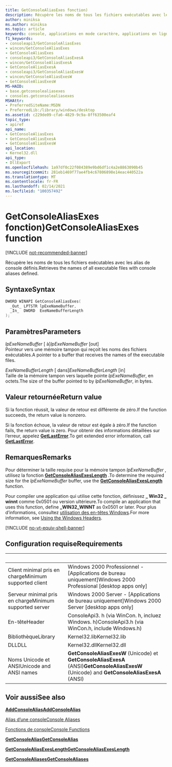 ```yaml
---
title: GetConsoleAliasExes fonction)
description: Récupère les noms de tous les fichiers exécutables avec les alias de console définis.
author: miniksa
ms.author: miniksa
ms.topic: article
keywords: console, applications en mode caractère, applications en ligne de commande, applications de terminal, API console
f1_keywords:
- consoleapi3/GetConsoleAliasExes
- wincon/GetConsoleAliasExes
- GetConsoleAliasExes
- consoleapi3/GetConsoleAliasExesA
- wincon/GetConsoleAliasExesA
- GetConsoleAliasExesA
- consoleapi3/GetConsoleAliasExesW
- wincon/GetConsoleAliasExesW
- GetConsoleAliasExesW
MS-HAID:
- base.getconsolealiasexes
- consoles.getconsolealiasexes
MSHAttr:
- PreferredSiteName:MSDN
- PreferredLib:/library/windows/desktop
ms.assetid: c229de09-cfa6-4829-9c9a-8ff63500eaf4
topic_type:
- apiref
api_name:
- GetConsoleAliasExes
- GetConsoleAliasExesA
- GetConsoleAliasExesW
api_location:
- Kernel32.dll
api_type:
- DllExport
ms.openlocfilehash: 1a97df0c22f084389e9bd6df1c4a2e8863090b45
ms.sourcegitcommit: 281eb1469f77ae4fb4c67806898e14eac440522a
ms.translationtype: MT
ms.contentlocale: fr-FR
ms.lasthandoff: 02/14/2021
ms.locfileid: "100357492"
---
```

# <a name="getconsolealiasexes-function"></a><span data-ttu-id="41702-104">GetConsoleAliasExes fonction)</span><span class="sxs-lookup"><span data-stu-id="41702-104">GetConsoleAliasExes function</span></span>

[!INCLUDE [not-recommended-banner](./includes/not-recommended-banner.md)]

<span data-ttu-id="41702-105">Récupère les noms de tous les fichiers exécutables avec les alias de console définis.</span><span class="sxs-lookup"><span data-stu-id="41702-105">Retrieves the names of all executable files with console aliases defined.</span></span>

## <a name="syntax"></a><span data-ttu-id="41702-106">Syntaxe</span><span class="sxs-lookup"><span data-stu-id="41702-106">Syntax</span></span>

```C
DWORD WINAPI GetConsoleAliasExes(
  _Out_ LPTSTR lpExeNameBuffer,
  _In_  DWORD  ExeNameBufferLength
);
```

## <a name="parameters"></a><span data-ttu-id="41702-107">Paramètres</span><span class="sxs-lookup"><span data-stu-id="41702-107">Parameters</span></span>

<span data-ttu-id="41702-108">*lpExeNameBuffer* \[ à\]</span><span class="sxs-lookup"><span data-stu-id="41702-108">*lpExeNameBuffer* \[out\]</span></span>  
<span data-ttu-id="41702-109">Pointeur vers une mémoire tampon qui reçoit les noms des fichiers exécutables.</span><span class="sxs-lookup"><span data-stu-id="41702-109">A pointer to a buffer that receives the names of the executable files.</span></span>

<span data-ttu-id="41702-110">*ExeNameBufferLength* \[ dans\]</span><span class="sxs-lookup"><span data-stu-id="41702-110">*ExeNameBufferLength* \[in\]</span></span>  
<span data-ttu-id="41702-111">Taille de la mémoire tampon vers laquelle pointe *lpExeNameBuffer*, en octets.</span><span class="sxs-lookup"><span data-stu-id="41702-111">The size of the buffer pointed to by *lpExeNameBuffer*, in bytes.</span></span>

## <a name="return-value"></a><span data-ttu-id="41702-112">Valeur retournée</span><span class="sxs-lookup"><span data-stu-id="41702-112">Return value</span></span>

<span data-ttu-id="41702-113">Si la fonction réussit, la valeur de retour est différente de zéro.</span><span class="sxs-lookup"><span data-stu-id="41702-113">If the function succeeds, the return value is nonzero.</span></span>

<span data-ttu-id="41702-114">Si la fonction échoue, la valeur de retour est égale à zéro.</span><span class="sxs-lookup"><span data-stu-id="41702-114">If the function fails, the return value is zero.</span></span> <span data-ttu-id="41702-115">Pour obtenir des informations détaillées sur l’erreur, appelez [**GetLastError**](/windows/win32/api/errhandlingapi/nf-errhandlingapi-getlasterror).</span><span class="sxs-lookup"><span data-stu-id="41702-115">To get extended error information, call [**GetLastError**](/windows/win32/api/errhandlingapi/nf-errhandlingapi-getlasterror).</span></span>

## <a name="remarks"></a><span data-ttu-id="41702-116">Remarques</span><span class="sxs-lookup"><span data-stu-id="41702-116">Remarks</span></span>

<span data-ttu-id="41702-117">Pour déterminer la taille requise pour la mémoire tampon *lpExeNameBuffer* , utilisez la fonction [**GetConsoleAliasExesLength**](getconsolealiasexeslength.md) .</span><span class="sxs-lookup"><span data-stu-id="41702-117">To determine the required size for the *lpExeNameBuffer* buffer, use the [**GetConsoleAliasExesLength**](getconsolealiasexeslength.md) function.</span></span>

<span data-ttu-id="41702-118">Pour compiler une application qui utilise cette fonction, définissez **\_ Win32 \_ winnt** comme 0x0501 ou version ultérieure.</span><span class="sxs-lookup"><span data-stu-id="41702-118">To compile an application that uses this function, define **\_WIN32\_WINNT** as 0x0501 or later.</span></span> <span data-ttu-id="41702-119">Pour plus d’informations, consultez [utilisation des en-têtes Windows](/windows/win32/winprog/using-the-windows-headers).</span><span class="sxs-lookup"><span data-stu-id="41702-119">For more information, see [Using the Windows Headers](/windows/win32/winprog/using-the-windows-headers).</span></span>

[!INCLUDE [no-vt-equiv-shell-banner](./includes/no-vt-equiv-shell-banner.md)]

## <a name="requirements"></a><span data-ttu-id="41702-120">Configuration requise</span><span class="sxs-lookup"><span data-stu-id="41702-120">Requirements</span></span>

| &nbsp; | &nbsp; |
|-|-|
| <span data-ttu-id="41702-121">Client minimal pris en charge</span><span class="sxs-lookup"><span data-stu-id="41702-121">Minimum supported client</span></span> | <span data-ttu-id="41702-122">Windows 2000 Professionnel - \[Applications de bureau uniquement\]</span><span class="sxs-lookup"><span data-stu-id="41702-122">Windows 2000 Professional \[desktop apps only\]</span></span> |
| <span data-ttu-id="41702-123">Serveur minimal pris en charge</span><span class="sxs-lookup"><span data-stu-id="41702-123">Minimum supported server</span></span> | <span data-ttu-id="41702-124">Windows 2000 Server - \[Applications de bureau uniquement\]</span><span class="sxs-lookup"><span data-stu-id="41702-124">Windows 2000 Server \[desktop apps only\]</span></span> |
| <span data-ttu-id="41702-125">En-tête</span><span class="sxs-lookup"><span data-stu-id="41702-125">Header</span></span> | <span data-ttu-id="41702-126">ConsoleApi3. h (via WinCon. h, incluez Windows. h)</span><span class="sxs-lookup"><span data-stu-id="41702-126">ConsoleApi3.h (via WinCon.h, include Windows.h)</span></span> |
| <span data-ttu-id="41702-127">Bibliothèque</span><span class="sxs-lookup"><span data-stu-id="41702-127">Library</span></span> | <span data-ttu-id="41702-128">Kernel32.lib</span><span class="sxs-lookup"><span data-stu-id="41702-128">Kernel32.lib</span></span> |
| <span data-ttu-id="41702-129">DLL</span><span class="sxs-lookup"><span data-stu-id="41702-129">DLL</span></span> | <span data-ttu-id="41702-130">Kernel32.dll</span><span class="sxs-lookup"><span data-stu-id="41702-130">Kernel32.dll</span></span> |
| <span data-ttu-id="41702-131">Noms Unicode et ANSI</span><span class="sxs-lookup"><span data-stu-id="41702-131">Unicode and ANSI names</span></span> | <span data-ttu-id="41702-132">**GetConsoleAliasExesW** (Unicode) et **GetConsoleAliasExesA** (ANSI)</span><span class="sxs-lookup"><span data-stu-id="41702-132">**GetConsoleAliasExesW** (Unicode) and **GetConsoleAliasExesA** (ANSI)</span></span> |

## <a name="see-also"></a><span data-ttu-id="41702-133">Voir aussi</span><span class="sxs-lookup"><span data-stu-id="41702-133">See also</span></span>

[<span data-ttu-id="41702-134">**AddConsoleAlias**</span><span class="sxs-lookup"><span data-stu-id="41702-134">**AddConsoleAlias**</span></span>](addconsolealias.md)

[<span data-ttu-id="41702-135">Alias d’une console</span><span class="sxs-lookup"><span data-stu-id="41702-135">Console Aliases</span></span>](console-aliases.md)

[<span data-ttu-id="41702-136">Fonctions de console</span><span class="sxs-lookup"><span data-stu-id="41702-136">Console Functions</span></span>](console-functions.md)

[<span data-ttu-id="41702-137">**GetConsoleAlias**</span><span class="sxs-lookup"><span data-stu-id="41702-137">**GetConsoleAlias**</span></span>](getconsolealias.md)

[<span data-ttu-id="41702-138">**GetConsoleAliasExesLength**</span><span class="sxs-lookup"><span data-stu-id="41702-138">**GetConsoleAliasExesLength**</span></span>](getconsolealiasexeslength.md)

[<span data-ttu-id="41702-139">**GetConsoleAliases**</span><span class="sxs-lookup"><span data-stu-id="41702-139">**GetConsoleAliases**</span></span>](getconsolealiases.md)
